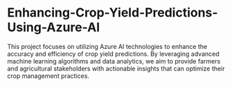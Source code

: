 # Enhancing-Crop-Yield-Predictions-Using-Azure-AI
This project focuses on utilizing Azure AI technologies to enhance the accuracy and efficiency of crop yield predictions. By leveraging advanced machine learning algorithms and data analytics, we aim to provide farmers and agricultural stakeholders with actionable insights that can optimize their crop management practices.
